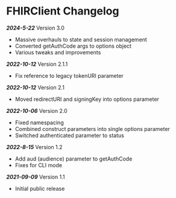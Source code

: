 # FHIRClient Changelog

***2024-5-22*** Version 3.0
   - Massive overhauls to state and session management
   - Converted getAuthCode args to options object
   - Various tweaks and improvements

***2022-10-12*** Version 2.1.1
   - Fix reference to legacy tokenURI parameter

***2022-10-12*** Version 2.1
   - Moved redirectURI and signingKey into options parameter

***2022-10-06*** Version 2.0
   - Fixed namespacing
   - Combined construct parameters into single options parameter
   - Switched authenticated parameter to status

***2022-8-15*** Version 1.2
   - Add aud (audience) parameter to getAuthCode
   - Fixes for CLI mode

***2021-09-09*** Version 1.1
   - Initial public release
